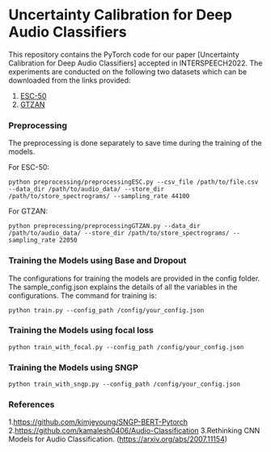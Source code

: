 # Uncertainty Calibration for Deep Audio Classifiers

This repository contains the PyTorch code for our paper [Uncertainty Calibration for Deep Audio Classifiers] accepted in INTERSPEECH2022. The experiments are conducted on the following two datasets which can be downloaded from the links provided:
1. [ESC-50](https://github.com/karolpiczak/ESC-50)
2. [GTZAN](https://www.kaggle.com/andradaolteanu/gtzan-dataset-music-genre-classification)

### Preprocessing

The preprocessing is done separately to save time during the training of the models.

For ESC-50: 
```console
python preprocessing/preprocessingESC.py --csv_file /path/to/file.csv --data_dir /path/to/audio_data/ --store_dir /path/to/store_spectrograms/ --sampling_rate 44100
```

For GTZAN:
```console
python preprocessing/preprocessingGTZAN.py --data_dir /path/to/audio_data/ --store_dir /path/to/store_spectrograms/ --sampling_rate 22050
```

### Training the Models using Base and Dropout

The configurations for training the models are provided in the config folder. The sample_config.json explains the details of all the variables in the configurations. The command for training is: 
```console
python train.py --config_path /config/your_config.json
```

### Training the Models using focal loss
```console
python train_with_focal.py --config_path /config/your_config.json
```

### Training the Models using SNGP
```console
python train_with_sngp.py --config_path /config/your_config.json
```

### References
1.https://github.com/kimjeyoung/SNGP-BERT-Pytorch
2.https://github.com/kamalesh0406/Audio-Classification
3.Rethinking CNN Models for Audio Classification. (https://arxiv.org/abs/2007.11154)